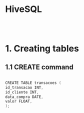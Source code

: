 # HiveSQL
<br><br>

# 1. Creating tables
## 1.1 CREATE command

```powershell

CREATE TABLE transacoes (
id_transacao INT,
id_cliente INT,
data_compra DATE,
valor FLOAT,
);

```